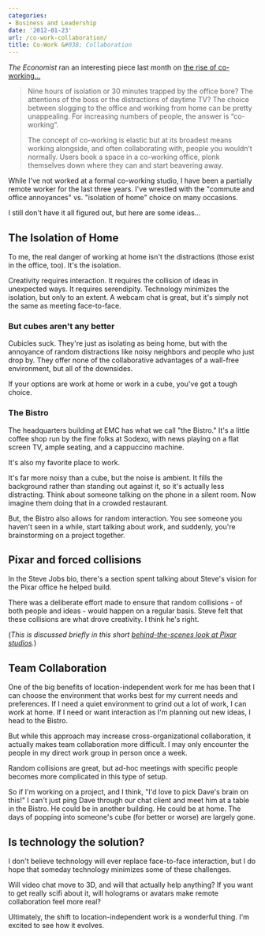 ```yaml
---
categories:
- Business and Leadership
date: '2012-01-23'
url: /co-work-collaboration/
title: Co-Work &#038; Collaboration
---
```


<em>The Economist</em> ran an interesting piece last month on <a href="http://www.economist.com/node/21542190">the rise of co-working...</a>

<blockquote>Nine hours of isolation or 30 minutes trapped by the office bore? The attentions of the boss or the distractions of daytime TV? The choice between slogging to the office and working from home can be pretty unappealing. For increasing numbers of people, the answer is “co-working”.

The concept of co-working is elastic but at its broadest means working alongside, and often collaborating with, people you wouldn’t normally. Users book a space in a co-working office, plonk themselves down where they can and start beavering away.</blockquote>

While I've not worked at a formal co-working studio, I have been a partially remote worker for the last three years. I've wrestled with the "commute and office annoyances" vs. "isolation of home" choice on many occasions.

I still don't have it all figured out, but here are some ideas...
<!--more-->
<h2>The Isolation of Home</h2>

To me, the real danger of working at home isn't the distractions (those exist in the office, too). It's the isolation.

Creativity requires interaction. It requires the collision of ideas in unexpected ways. It requires serendipity. Technology minimizes the isolation, but only to an extent. A webcam chat is great, but it's simply not the same as meeting face-to-face.

<h3>But cubes aren't any better</h3>

Cubicles suck. They're just as isolating as being home, but with the annoyance of random distractions like noisy neighbors and people who just drop by. They offer none of the collaborative advantages of a wall-free environment, but all of the downsides.

If your options are work at home or work in a cube, you've got a tough choice.

<h3>The Bistro</h3>

The headquarters building at EMC has what we call "the Bistro." It's a little coffee shop run by the fine folks at Sodexo, with news playing on a flat screen TV, ample seating, and a cappuccino machine.

It's also my favorite place to work.

It's far more noisy than a cube, but the noise is ambient. It fills the background rather than standing out against it, so it's actually less distracting. Think about someone talking on the phone in a silent room. Now imagine them doing that in a crowded restaurant.

But, the Bistro also allows for random interaction. You see someone you haven't seen in a while, start talking about work, and suddenly, you're brainstorming on a project together.

<h2>Pixar and forced collisions</h2>

In the Steve Jobs bio, there's a section spent talking about Steve's vision for the Pixar office he helped build.

There was a deliberate effort made to ensure that random collisions - of both people and ideas - would happen on a regular basis. Steve felt that these collisions are what drove creativity. I think he's right.

(<em>This is discussed briefly in this short <a href="https://gomakethings.com/a-rare-look-inside-pixar-studios/">behind-the-scenes look at Pixar studios</a>.</em>)

<h2>Team Collaboration</h2>

One of the big benefits of location-independent work for me has been that I can choose the environment that works best for my current needs and preferences. If I need a quiet environment to grind out a lot of work, I can work at home. If I need or want interaction as I'm planning out new ideas, I head to the Bistro.

But while this approach may increase cross-organizational collaboration, it actually makes team collaboration more difficult. I may only encounter the people in my direct work group in person once a week.

Random collisions are great, but ad-hoc meetings with specific people becomes more complicated in this type of setup.

So if I'm working on a project, and I think, "I'd love to pick Dave's brain on this!" I can't just ping Dave through our chat client and meet him at a table in the Bistro. He could be in another building. He could be at home. The days of popping into someone's cube (for better or worse) are largely gone.

<h2>Is technology the solution?</h2>

I don't believe technology will ever replace face-to-face interaction, but I do hope that someday technology minimizes some of these challenges.

Will video chat move to 3D, and will that actually help anything? If you want to get really scifi about it, will holograms or avatars make remote collaboration feel more real?

Ultimately, the shift to location-independent work is a wonderful thing. I'm excited to see how it evolves.